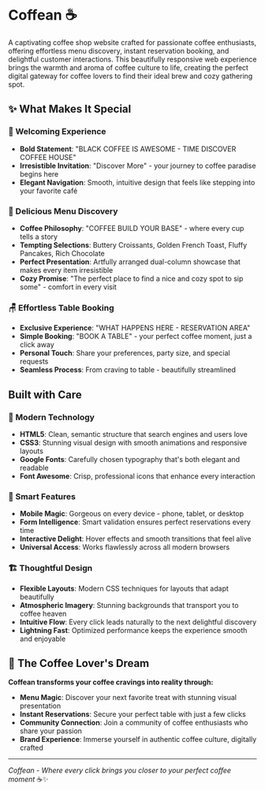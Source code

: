 # Coffean ☕

A captivating coffee shop website crafted for passionate coffee enthusiasts, offering effortless menu discovery, instant reservation booking, and delightful customer interactions. This beautifully responsive web experience brings the warmth and aroma of coffee culture to life, creating the perfect digital gateway for coffee lovers to find their ideal brew and cozy gathering spot.

## ✨ What Makes It Special

### 🌟 Welcoming Experience
- **Bold Statement**: "BLACK COFFEE IS AWESOME - TIME DISCOVER COFFEE HOUSE"
- **Irresistible Invitation**: "Discover More" - your journey to coffee paradise begins here
- **Elegant Navigation**: Smooth, intuitive design that feels like stepping into your favorite café

### 🎨 Delicious Menu Discovery
- **Coffee Philosophy**: "COFFEE BUILD YOUR BASE" - where every cup tells a story
- **Tempting Selections**: Buttery Croissants, Golden French Toast, Fluffy Pancakes, Rich Chocolate
- **Perfect Presentation**: Artfully arranged dual-column showcase that makes every item irresistible
- **Cozy Promise**: "The perfect place to find a nice and cozy spot to sip some" - comfort in every visit

### 🪑 Effortless Table Booking
- **Exclusive Experience**: "WHAT HAPPENS HERE - RESERVATION AREA" 
- **Simple Booking**: "BOOK A TABLE" - your perfect coffee moment, just a click away
- **Personal Touch**: Share your preferences, party size, and special requests
- **Seamless Process**: From craving to table - beautifully streamlined

##  Built with Care

### 🚀 Modern Technology
- **HTML5**: Clean, semantic structure that search engines and users love
- **CSS3**: Stunning visual design with smooth animations and responsive layouts
- **Google Fonts**: Carefully chosen typography that's both elegant and readable
- **Font Awesome**: Crisp, professional icons that enhance every interaction

### 🎯 Smart Features
- **Mobile Magic**: Gorgeous on every device - phone, tablet, or desktop
- **Form Intelligence**: Smart validation ensures perfect reservations every time
- **Interactive Delight**: Hover effects and smooth transitions that feel alive
- **Universal Access**: Works flawlessly across all modern browsers

### 🏗️ Thoughtful Design
- **Flexible Layouts**: Modern CSS techniques for layouts that adapt beautifully
- **Atmospheric Imagery**: Stunning backgrounds that transport you to coffee heaven
- **Intuitive Flow**: Every click leads naturally to the next delightful discovery
- **Lightning Fast**: Optimized performance keeps the experience smooth and enjoyable

## 🎪 The Coffee Lover's Dream

**Coffean transforms your coffee cravings into reality through:**
- **Menu Magic**: Discover your next favorite treat with stunning visual presentation
- **Instant Reservations**: Secure your perfect table with just a few clicks
- **Community Connection**: Join a community of coffee enthusiasts who share your passion
- **Brand Experience**: Immerse yourself in authentic coffee culture, digitally crafted

---

*Coffean - Where every click brings you closer to your perfect coffee moment* ☕✨